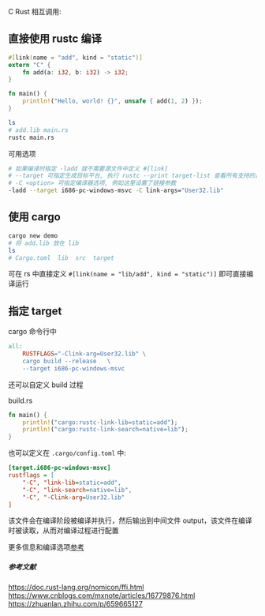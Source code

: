 
C Rust 相互调用:

## 直接使用 rustc 编译

```rs
#[link(name = "add", kind = "static")]
extern "C" {
    fn add(a: i32, b: i32) -> i32;
}

fn main() {
    println!("Hello, world! {}", unsafe { add(1, 2) });
}
```

```sh
ls 
# add.lib main.rs
rustc main.rs
```

可用选项
```sh
# 如果编译时指定 -ladd 就不需要源文件中定义 #[link]
# --target 可指定生成目标平台, 执行 rustc --print target-list 查看所有支持的目标平台
# -C <option> 可指定编译器选项, 例如这里设置了链接参数
-ladd --target i686-pc-windows-msvc -C link-args="User32.lib"
```

## 使用 cargo

```sh
cargo new demo
# 将 add.lib 放在 lib
ls
# Cargo.toml  lib  src  target
```

可在 rs 中直接定义 `#[link(name = "lib/add", kind = "static")]` 即可直接编译运行

## 指定 target

cargo 命令行中

```makefile
all:
	RUSTFLAGS="-Clink-arg=User32.lib" \
	cargo build	--release	\
	--target i686-pc-windows-msvc
```

还可以自定义 build 过程

build.rs
```rs
fn main() {
    println!("cargo:rustc-link-lib=static=add");
    println!("cargo:rustc-link-search=native=lib");
}
```

也可以定义在 `.cargo/config.toml` 中:

```ini
[target.i686-pc-windows-msvc]
rustflags = [
    "-C", "link-lib=static=add",
    "-C", "link-search=native=lib",
    "-C", "-Clink-arg=User32.lib"
]
```

该文件会在编译阶段被编译并执行，然后输出到中间文件 output，该文件在编译时被读取，从而对编译过程进行配置

更多信息和编译选项[参考](https://doc.rust-lang.org/cargo/reference/build-scripts.html)


##### 参考文献
https://doc.rust-lang.org/nomicon/ffi.html
https://www.cnblogs.com/mxnote/articles/16779876.html
https://zhuanlan.zhihu.com/p/659665127
